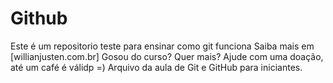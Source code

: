 # Github
Este é um repositorio teste para ensinar como git funciona
Saiba mais em [willianjusten.com.br]
Gosou do curso? Quer mais? Ajude com uma doação, até um café é válidp =)
Arquivo da aula de Git e GitHub para iniciantes.
